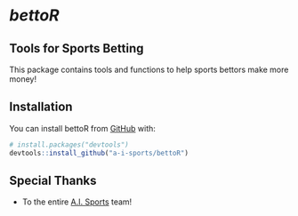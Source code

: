 *bettoR*
================

## Tools for Sports Betting

This package contains tools and functions to help sports bettors make
more money\!

## Installation

You can install bettoR from
[GitHub](https://github.com/a-i-sports/bettoR) with:

``` r
# install.packages("devtools")
devtools::install_github("a-i-sports/bettoR")
```

## Special Thanks

  - To the entire [A.I. Sports](https://aisportsfirm.com/home/our-team/)
    team\!
